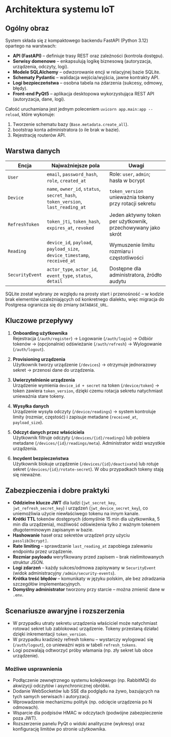 # Architektura systemu IoT

## Ogólny obraz

System składa się z kompaktowego backendu FastAPI (Python 3.12) opartego na warstwach:

- **API (FastAPI)** – definiuje trasy REST oraz zależności (kontrola dostępu).
- **Serwisy domenowe** – enkapsulują logikę biznesową (autoryzacja, urządzenia, odczyty, logi).
- **Modele SQLAlchemy** – odwzorowanie encji w relacyjnej bazie SQLite.
- **Schematy Pydantic** – walidacja wejścia/wyjścia, jawne kontrakty API.
- **Logi bezpieczeństwa** – osobna tabela na zdarzenia (sukcesy, odmowy, błędy).
- **Front-end PyQt5** – aplikacja desktopowa wykorzystująca REST API (autoryzacja, dane, logi).

Całość uruchamiana jest jednym poleceniem `uvicorn app.main:app --reload`, które wykonuje:

1. Tworzenie schematu bazy (`Base.metadata.create_all`).
2. bootstrap konta administratora (o ile brak w bazie).
3. Rejestrację routerów API.

## Warstwa danych

| Encja | Najważniejsze pola | Uwagi |
| --- | --- | --- |
| `User` | `email`, `password_hash`, `role`, `created_at` | Role: `user`, `admin`; hasła w bcrypt |
| `Device` | `name`, `owner_id`, `status`, `secret_hash`, `token_version`, `last_reading_at` | `token_version` unieważnia tokeny przy rotacji sekretu |
| `RefreshToken` | `token_jti`, `token_hash`, `expires_at`, `revoked` | Jeden aktywny token per użytkownik, przechowywany jako skrót |
| `Reading` | `device_id`, `payload`, `payload_size`, `device_timestamp`, `received_at` | Wymuszenie limitu rozmiaru i częstotliwości |
| `SecurityEvent` | `actor_type`, `actor_id`, `event_type`, `status`, `detail` | Dostępne dla administratora, źródło audytu |

SQLite został wybrany ze względu na prosty start i przenośność – w kodzie brak elementów uzależniających od konkretnego dialektu, więc migracja do Postgresa ogranicza się do zmiany `DATABASE_URL`.

## Kluczowe przepływy

1. **Onboarding użytkownika**  
   Rejestracja (`/auth/register`) → Logowanie (`/auth/login`) → Odbiór tokenów → (opcjonalnie) odświeżanie (`/auth/refresh`) → Wylogowanie (`/auth/logout`).

2. **Provisioning urządzenia**  
   Użytkownik tworzy urządzenie (`/devices`) → otrzymuje jednorazowy sekret → przenosi dane do urządzenia.

3. **Uwierzytelnienie urządzenia**  
   Urządzenie wymienia `device_id + secret` na token (`/device/token`) → token zawiera `token_version`, dzięki czemu rotacja sekretu natychmiast unieważnia stare tokeny.

4. **Wysyłka danych**  
   Urządzenie wysyła odczyty (`/device/readings`) → system kontroluje limity (rozmiar, częstość) i zapisuje metadane (`received_at`, `payload_size`).

5. **Odczyt danych przez właściciela**  
   Użytkownik filtruje odczyty (`/devices/{id}/readings`) lub pobiera metadane (`/devices/{id}/readings/meta`). Administrator widzi wszystkie urządzenia.

6. **Incydent bezpieczeństwa**  
   Użytkownik blokuje urządzenie (`/devices/{id}/deactivate`) lub rotuje sekret (`/devices/{id}/rotate-secret`). W obu przypadkach tokeny stają się nieważne.

## Zabezpieczenia i dobre praktyki

- **Oddzielne klucze JWT** dla ludzi (`jwt_secret_key`, `jwt_refresh_secret_key`) i urządzeń (`jwt_device_secret_key`), co uniemożliwia użycie niewłaściwego tokenu na innym kanale.
- **Krótki TTL** tokenów dostępnych (domyślnie 15 min dla użytkownika, 5 min dla urządzenia), możliwość odświeżenia tylko z ważnym tokenem długoterminowym zapisanym w bazie.
- **Hashowanie** haseł oraz sekretów urządzeń przy użyciu `passlib[bcrypt]`.
- **Rate limiting** – sprawdzanie `last_reading_at` zapobiega zalewaniu endpointu przez urządzenie.
- **Rozmiar payloadu** weryfikowany przed zapisem – brak nielimitowanych struktur JSON.
- **Logi zdarzeń** – każdy sukces/odmowa zapisywany w `SecurityEvent` (widok administracyjny `/admin/security-events`).
- **Krótka treść błędów** – komunikaty w języku polskim, ale bez zdradzania szczegółów implementacyjnych.
- **Domyślny administrator** tworzony przy starcie – można zmienić dane w `.env`.

## Scenariusze awaryjne i rozszerzenia

- W przypadku utraty sekretu urządzenia właściciel może natychmiast rotować sekret lub zablokować urządzenie. Tokeny przestaną działać dzięki inkrementacji `token_version`.
- W przypadku kradzieży refresh tokenu – wystarczy wylogować się (`/auth/logout`), co unieważni wpis w tabeli `refresh_tokens`.
- Logi pozwalają odtworzyć próby włamania (np. zły sekret lub obce urządzenie).

### Możliwe usprawnienia

- Podłączenie zewnętrznego systemu kolejkowego (np. RabbitMQ) do akwizycji odczytów i asynchronicznej obróbki.
- Dodanie WebSocketów lub SSE dla podglądu na żywo, bazujących na tych samych serwisach i autoryzacji.
- Wprowadzenie mechanizmu polityk (np. odcięcie urządzenia po N odmowach).
- Wsparcie dla podpisów HMAC w odczytach (podwójne zabezpieczenie poza JWT).
- Rozszerzenie panelu PyQt o widoki analityczne (wykresy) oraz konfigurację limitów po stronie użytkownika.
